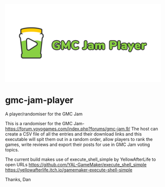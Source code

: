 ![Jam-Player-Logo](https://github.com/gamedevdan/gmc-jam-player/blob/main/logo_flat.png)
# gmc-jam-player
A player/randomiser for the GMC Jam

This is a randomiser for the GMC Jam- https://forum.yoyogames.com/index.php?forums/gmc-jam.9/
The host can create a CSV file of all the entries and their download links and this executable will spit them out in a random order,
allow players to rank the games, write reviews and export their posts for use in GMC Jam voting topics.

The current build makes use of execute_shell_simple by YellowAfterLife to open URLs
https://github.com/YAL-GameMaker/execute_shell_simple
https://yellowafterlife.itch.io/gamemaker-execute-shell-simple

Thanks,
Dan

